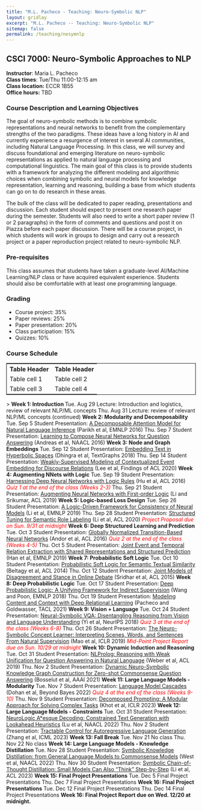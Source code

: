 ```yaml
---
title: "M.L. Pacheco - Teaching: Neuro-Symbolic NLP"
layout: gridlay
excerpt: "M.L. Pacheco -- Teaching: Neuro-Symbolic NLP"
sitemap: false
permalink: /teaching/nesymnlp
---
```


## CSCI 7000: Neuro-Symbolic Approaches to NLP

**Instructor**: Maria L. Pacheco<br>
**Class times**: Tue/Thu 11:00-12:15 am<br>
**Class location:** ECCR 1B55<br>
**Office hours:** TBD

### Course Description and Learning Objectives

The goal of neuro-symbolic methods is to combine symbolic representations and neural networks to benefit from the complementary strengths of the two paradigms. 
These ideas have a long history in AI and currently experience a resurgence of interest in several AI communities, including Natural Language Processing. 
In this class, we will survey and discuss foundational and emerging literature on neuro-symbolic representations as applied to natural language processing 
and computational linguistics. The main goal of this class is to provide students with a framework for analyzing the different modeling and algorithmic choices 
when combining symbolic and neural models for knowledge representation, learning and reasoning, building a base
from which students can go on to do research in these areas. 

The bulk of the class will be dedicated to paper reading, presentations and discussion.
Each student should expect to present one research paper during the semester. Students will also need to write a short paper review (1 or 2 paragraphs) in
the form of comments and questions and post it on Piazza before each paper discussion. There will be a course project, in which students will work in groups to design
and carry out a research project or a paper reproduction project related to neuro-symbolic NLP.

### Pre-requisites

This class assumes that students have taken a graduate-level AI/Machine Learning/NLP class or have acquired equivalent experience. 
Students should also be comfortable with at least one programming language.

### Grading

- Course project: 35%
- Paper reviews: 25%
- Paper presentation: 20%
- Class participation: 15%
- Quizzes: 10%

### Course Schedule

<table style="border:1px solid black;">
<tr>
<th>Table Header</th><th>Table Header</th>
</tr>
<tr>
<td>Table cell 1</td><td>Table cell 2</td>
</tr>
<tr>
<td>Table cell 3</td><td>Table cell 4</td>
</tr>
</table>
>
  <tr>
    <td colspan="2"> <b>Week 1: Introduction </b> </td>
  </tr>
  <tr>
    <td> Tue. Aug 29 </td>
    <td> Lecture: Introduction and logistics, review of relevant NLP/ML concepts </td>
  </tr>
  <tr>
    <td> Thu. Aug 31 </td>
    <td> Lecture: review of relevant NLP/ML concepts (continued) </td>
  </tr>
  <tr>
    <td colspan="2"> <b>Week 2: Modularity and Decomposability </b> </td>
  </tr>
  <tr>
    <td> Tue. Sep 5 </td>
    <td> Student Presentation: <a href="https://aclanthology.org/D16-1244.pdf">A Decomposable Attention Model for Natural Language Inference</a> (Parikh et al, EMNLP 2016) </td>
  </tr>
  <tr>
    <td> Thu. Sep 7 </td>
    <td> Student Presentation: <a href="https://aclanthology.org/N16-1181.pdf">Learning to Compose Neural Networks for Question Answering</a> (Andreas et al, NAACL 2016) </td>
  </tr>
  <tr>
    <td colspan="2"> <b>Week 3: Node and Graph Embeddings</b> </td>
  </tr>
  <tr>
    <td> Tue. Sep 12 </td>
    <td> Student Presentation: <a href="https://aclanthology.org/W18-1708.pdf">Embedding Text in Hyperbolic Spaces</a> (Dhingra et al, TextGraphs 2018) </td>
  </tr>
  <tr>
    <td> Thu. Sep 14 </td>
    <td> Student Presentation: <a href="https://aclanthology.org/2020.findings-emnlp.446.pdf">Weakly-Supervised Modeling of Contextualized Event Embedding for Discourse Relations</a> (Lee et al, Findings of ACL 2020) </td>
  </tr>
  <tr>
    <td colspan="2"> <b>Week 4: Augmenting NNets with Logic</b> </td>
  </tr>
  <tr>
    <td rowspan=2> Tue. Sep 19 </td>
    <td> Student Presentation: <a href="https://aclanthology.org/P16-1228.pdf">Harnessing Deep Neural Networks with Logic Rules</a> (Hu et al, ACL 2016) </td>
  </tr>
  <tr>
    <td><span style="color:red"><i>Quiz 1 at the end of the class (Weeks 2-3)</i></span></td>
  </tr>  
  <tr>
    <td> Thu. Sep 21 </td>
    <td> Student Presentation: <a href="https://aclanthology.org/P19-1028v2.pdf">Augmenting Neural Networks with First-order Logic</a> (Li and Srikumar, ACL 2019) </td>
  </tr>
  <tr>
    <td colspan="2"> <b>Week 5: Logic-based Loss Design</b> </td>
  </tr>
  <tr>
    <td> Tue. Sep 26 </td>
    <td> Student Presentation: <a href="https://aclanthology.org/D19-1405.pdf">A Logic-Driven Framework for Consistency of Neural Models</a> (Li et al, EMNLP 2019) </td>
  </tr>
  <tr>
    <td> Thu. Sep 28 </td>
    <td> Student Presentation: <a href="https://aclanthology.org/2020.acl-main.744.pdf">Structured Tuning for Semantic Role Labeling</a> (Li et al, ACL 2020) </td>
  </tr>
  <tr>
    <td colspan="2"><span style="color:red"><i>Project Proposal due on Sun. 9/31 at midnight</i></span></td>
  </tr>
  <tr>
    <td colspan="2"> <b>Week 6: Deep Structured Learning and Prediction</b> </td>
  </tr>
  <tr>
    <td rowspan=2> Tue. Oct 3 </td>
    <td> Student Presentation: <a href="https://aclanthology.org/P16-1231.pdf">Globally Normalized Transition-Based Neural Networks</a> (Andor et al, ACL 2016) </td>
  </tr>
  <tr>
    <td><span style="color:red"><i>Quiz 2 at the end of the class (Weeks 4-5)</i></span></td>
  </tr>  
  <tr>
    <td> Thu. Oct 5 </td>
    <td> Student Presentation: <a href="https://aclanthology.org/D19-1041.pdf">Joint Event and Temporal Relation Extraction with Shared Representations and Structured Prediction</a> (Han et al, EMNLP 2019) </td>
  </tr>
  <tr>
    <td colspan="2"> <b>Week 7: Probabilistic Soft Logic</b> </td>
  </tr>
  <tr>
    <td> Tue. Oct 10 </td>
    <td> Student Presentation: <a href="https://aclanthology.org/P14-1114.pdf">Probabilistic Soft Logic for Semantic Textual Similarity</a> (Beltagy et al, ACL 2014) </td>
  </tr>
  <tr>
    <td> Thu. Oct 12 </td>
    <td> Student Presentation: <a href="https://aclanthology.org/P15-1012.pdf">Joint Models of Disagreement and Stance in Online Debate</a> (Sridhar et al, ACL 2015) </td>
  </tr>
  <tr>
    <td colspan="2"> <b>Week 8: Deep Probabilistic Logic</b> </td>
  </tr>
  <tr>
    <td> Tue. Oct 17 </td>
    <td> Student Presentation: <a href="https://aclanthology.org/D18-1215.pdf">Deep Probabilistic Logic: A Unifying Framework for Indirect Supervision</a> (Wang and Poon, EMNLP 2018) </td>
  </tr>
  <tr>
    <td> Thu. Oct 19 </td>
    <td> Student Presentation: <a href="https://aclanthology.org/2021.tacl-1.7.pdf">Modeling Content and Context with Deep Relational Learning</a> (Pacheco and Goldwasser, TACL 2021) </td>
  </tr>
  <tr>
    <td colspan="2"> <b>Week 9: Vision + Language</b> </td>
  </tr>
  <tr>
    <td rowspan=2> Tue. Oct 24 </td>
    <td> Student Presentation: <a href="https://proceedings.neurips.cc/paper_files/paper/2018/file/5e388103a391daabe3de1d76a6739ccd-Paper.pdf">Neural-Symbolic VQA: Disentangling Reasoning
from Vision and Language Understanding</a> (Yi et al, NeurIPS 2018) </td>
  </tr>
  <tr>
    <td><span style="color:red"><i>Quiz 3 at the end of the class (Weeks 6-8)</i></span></td>
  </tr>  
  <tr>
    <td> Thu. Oct 26 </td>
    <td> Student Presentation: <a href="https://openreview.net/pdf?id=rJgMlhRctm">The Neuro-Symbolic Concept Learner: Interpreting Scenes, Words, and Sentences From Natural Supervision</a> (Mao et al, ICLR 2019) </td>
  </tr>
  <tr>
    <td colspan="2"><span style="color:red"><i>Mid-Point Project Report due on Sun. 10/29 at midnight</i></span></td>
  </tr>
  <tr>
    <td colspan="2"> <b>Week 10: Dynamic Induction and Reasoning</b> </td>
  </tr>
  <tr>
    <td> Tue. Oct 31 </td>
    <td> Student Presentation: <a href="https://aclanthology.org/P19-1618.pdf">NLProlog: Reasoning with Weak Unification for Question Answering in Natural Language</a> (Weber et al, ACL 2019) </td>
  </tr>
  <tr>
    <td> Thu. Nov 2 </td>
    <td> Student Presentation: <a href="https://mlpacheco.github.io/files/Bosselut_AAAI_2021.pdf">Dynamic Neuro-Symbolic Knowledge Graph Construction for Zero-shot Commonsense Question Answering</a> (Bosselut et al, AAAI 2021) </td>
  </tr>
  <tr>
    <td colspan="2"> <b>Week 11: Large Language Models - Modularity</b> </td>
  </tr>
  <tr>
    <td rowspan=2> Tue. Nov 7 </td>
    <td> Student Presentation: <a href="https://arxiv.org/pdf/2207.10342.pdf">Language Model Cascades</a> (Dohan et al, Beyond Bayes 2022) </td>
  </tr>
  <tr>
    <td><span style="color:red"><i>Quiz 4 at the end of the class (Weeks 9-10)</i></span></td>
  </tr>  
  <tr>
    <td> Thu. Nov 9 </td>
    <td> Student Presentation: <a href="https://openreview.net/pdf?id=_nGgzQjzaRy">Decomposed Prompting: A Modular Approach for Solving Complex Tasks</a> (Khot et al, ICLR 2023) </td>
  </tr>
  <tr>
    <td colspan="2"> <b>Week 12: Large Language Models - Constraints</b> </td>
  </tr>
  <tr>
    <td> Tue. Oct 31 </td>
    <td> Student Presentation: <a href="https://aclanthology.org/2022.naacl-main.57.pdf">NeuroLogic A*esque Decoding: Constrained Text Generation with Lookahead Heuristics</a> (Lu et al, NAACL 2022) </td>
  </tr>
  <tr>
    <td> Thu. Nov 2 </td>
    <td> Student Presentation: <a href="http://web.cs.ucla.edu/~hzhang19/files/tractable-control-for.pdf">Tractable Control for Autoregressive Language Generation</a> (Zhang et al, ICML 2023) </td>
  </tr>
  <tr>
    <td colspan="2"> <b>Week 13: Fall Break</b> </td>
  </tr>
  <tr>
    <td> Tue. Nov 21 </td>
    <td> No class </td>
  </tr>
  <tr>
    <td> Thu. Nov 22 </td>
    <td> No class </td>
  </tr>
  <tr>
    <td colspan="2"> <b>Week 14: Large Language Models - Knowledge Distillation</b> </td>
  </tr>
  <tr>
    <td> Tue. Nov 28 </td>
    <td> Student Presentation: <a href="https://aclanthology.org/2022.naacl-main.341.pdf">Symbolic Knowledge Distillation: from General Language Models to Commonsense Models</a> (West et al, NAACL 2022) </td>
  </tr>
  <tr>
    <td> Thu. Nov 30 </td>
    <td> Student Presentation: <a href="https://aclanthology.org/2023.acl-long.150/">Symbolic Chain-of-Thought Distillation: Small Models Can Also “Think” Step-by-Step</a> (Li et al, ACL 2023) </td>
  </tr>
  <tr>
    <td colspan="2"> <b>Week 15: Final Project Presentations</b> </td>
  </tr>
  <tr>
    <td> Tue. Dec 5 </td>
    <td> Final Project Presentations </td>
  </tr>
  <tr>
    <td> Thu. Dec 7 </td>
    <td> Final Project Presentations </td>
  </tr>

  <tr>
    <td colspan="2"> <b>Week 16: Final Project Presentations</b> </td>
  </tr>
  <tr>
    <td> Tue. Dec 12 </td>
    <td> Final Project Presentations </td>
  </tr>
  <tr>
    <td> Thu. Dec 14 </td>
    <td> Final Project Presentations </td>
  <tr>
    <td colspan="2"> <b>Week 16: Final Project Report due on Wed. 12/20 at midnight.</b> </td>
  </tr>
</table>

